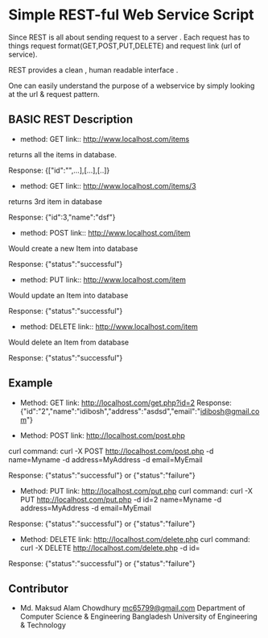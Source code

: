 # Simple REST-ful Web Service Script

Since REST is all about sending request to a server . Each request has to things request format(GET,POST,PUT,DELETE) and
request link (url of service).

REST provides a clean , human readable interface .

One can easily understand the purpose of a webservice by simply looking at the url & request pattern.

## BASIC REST Description


* method: GET
link::  http://www.localhost.com/items

returns all the items in database.

Response: {["id":"",...],[...],[..]}


* method: GET
link:: http://www.localhost.com/items/3

returns 3rd item in database

Response: {"id":3,"name":"dsf"}


* method: POST
link:: http://www.localhost.com/item

Would create a new Item into database 

Response: {"status":"successful"}


* method: PUT
link:: http://www.localhost.com/item

Would update an Item into database 

Response: {"status":"successful"}


* method: DELETE
link:: http://www.localhost.com/item

Would delete an Item from database 

Response: {"status":"successful"}


## Example

* Method: GET 
link: http://localhost.com/get.php?id=2
Response: {"id":"2","name":"idibosh","address":"asdsd","email":"idibosh@gmail.com"}

* Method: POST
link: http://localhost.com/post.php

curl command: curl -X POST http://localhost.com/post.php -d name=Myname -d address=MyAddress -d email=MyEmail

Response: {"status":"successful"} or {"status":"failure"}


* Method: PUT
link: http://localhost.com/put.php
curl command: curl -X PUT http://localhost.com/put.php -d id=2 name=Myname -d address=MyAddress -d email=MyEmail

Response: {"status":"successful"} or {"status":"failure"}

* Method: DELETE
link: http://localhost.com/delete.php
curl command: curl -X DELETE http://localhost.com/delete.php -d id=

Response: {"status":"successful"} or {"status":"failure"}


## Contributor

* Md. Maksud Alam Chowdhury <mc65799@gmail.com>
Department of Computer Science & Engineering
Bangladesh University of Engineering & Technology

